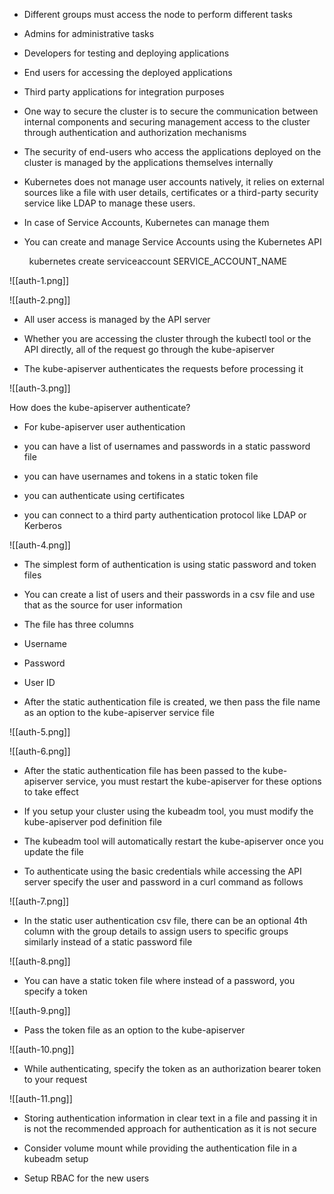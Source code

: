 - Different groups must access the node to perform different tasks

- Admins for administrative tasks
- Developers for testing and deploying applications
- End users for accessing the deployed applications
- Third party applications for integration purposes

- One way to secure the cluster is to secure the communication between internal components and securing management access to the cluster through authentication and authorization mechanisms

- The security of end-users who access the applications deployed on the cluster is managed by the applications themselves internally

- Kubernetes does not manage user accounts natively, it relies on external sources like a file with user details, certificates or a third-party security service like LDAP to manage these users.

- In case of Service Accounts, Kubernetes can manage them

- You can create and manage Service Accounts using the Kubernetes API

        kubernetes create serviceaccount SERVICE_ACCOUNT_NAME

![[auth-1.png]]

![[auth-2.png]]

- All user access is managed by the API server

- Whether you are accessing the cluster through the kubectl tool or the API directly, all of the request go through the kube-apiserver

- The kube-apiserver authenticates the requests before processing it

![[auth-3.png]]

How does the kube-apiserver authenticate?

- For kube-apiserver user authentication

- you can have a list of usernames and passwords in a static password file
- you can have usernames and tokens in a static token file
- you can authenticate using certificates
- you can connect to a third party authentication protocol like LDAP or Kerberos

![[auth-4.png]]

- The simplest form of authentication is using static password and token files

- You can create a list of users and their passwords in a csv file and use that as the source for user information

- The file has three columns

- Username
- Password
- User ID

- After the static authentication file is created, we then pass the file name as an option to the kube-apiserver service file

![[auth-5.png]]

![[auth-6.png]]

- After the static authentication file has been passed to the kube-apiserver service, you must restart the kube-apiserver for these options to take effect

- If you setup your cluster using the kubeadm tool, you must modify the kube-apiserver pod definition file

- The kubeadm tool will automatically restart the kube-apiserver once you update the file

- To authenticate using the basic credentials while accessing the API server specify the user and password in a curl command as follows

![[auth-7.png]]

- In the static user authentication csv file, there can be an optional 4th column with the group details to assign users to specific groups similarly instead of a static password file

![[auth-8.png]]

- You can have a static token file where instead of a password, you specify a token

![[auth-9.png]]

- Pass the token file as an option to the kube-apiserver

![[auth-10.png]]

- While authenticating, specify the token as an authorization bearer token to your request

![[auth-11.png]]

- Storing authentication information in clear text in a file and passing it in is not the recommended approach for authentication as it is not secure

- Consider volume mount while providing the authentication file in a kubeadm setup
- Setup RBAC for the new users